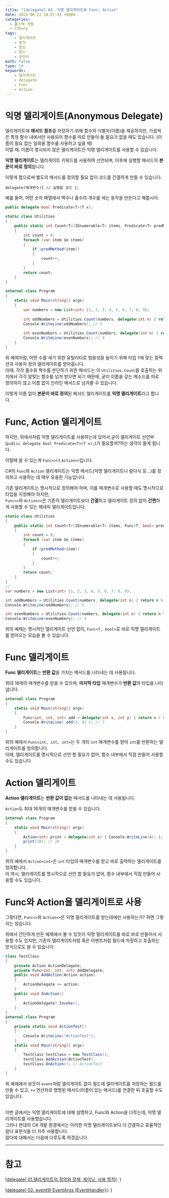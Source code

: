 ```yaml
---
title: "[delegate] 03. 익명 델리게이트와 Func, Action"
date: 2024-06-22 18:07:43 +0900
categories:
  - 풀스택 개발
  - CSharp
tags:
    - 델리게이트
    - 동적
    - 참조
    - 함수
    - 포인터
math: false
type: C#
keywords:
    - 델리게이트
    - delegate
    - Func
    - Action
---
```


# 익명 델리게이트(Anonymous Delegate)

델리게이트에 **메서드 참조**를 저장하기 위해 함수의 식별자(이름)을 제공하지만, 가끔씩은 특정 함수 내에서만 사용되어 함수를 따로 만들어 둘 필요가 없을 때도 있습니다. (이름이 필요 없는 일회용 함수를 사용하고 싶을 때)
<br>
이럴 때, 이름이 명시되지 않은 델리게이트인 익명 델리게이트를 사용할 수 있습니다.

<span class="keyword">**익명 델리게이트**</span>는 델리게이트 키워드를 사용하여 선언되며, 이후에 <span class="font_highlight">실행할 메서드의 **본문이 바로 정의**</span>됩니다.

이렇게 함으로써 별도의 메서드를 정의할 필요 없이 코드를 간결하게 만들 수 있습니다.

```text
delegate(매개변수){ // 실행할 코드 };
```

예를 들어, 어떤 숫자 배열에서 짝수나 홀수의 개수를 세는 동작을 만든다고 해봅시다.

```csharp
public delegate bool Predicate<T>(T x);

static class Utilities
{
    public static int Count<T>(IEnumerable<T> items, Predicate<T> predMethod)
    {
        int count = 0;
        foreach (var item in items)
        {
            if (predMethod(item))
            {
                count++;
            }
        }
        return count;
    }
}

internal class Program
{
	static void Main(string[] args)
	{
		var numbers = new List<int> {1, 2, 3, 4, 5, 6, 7, 8, 9};
		
		int oddNumbers = Utilities.Count(numbers, delegate(int n) { return n % 2 != 0; });
		Console.WriteLine(oddNumbers); // 5
		
		int evenNumbers = Utilities.Count(numbers, delegate(int n) { return n % 2 == 0; });
		Console.WriteLine(evenNumbers); // 4
	}
}
```

위 예제처럼, 어떤 수를 세기 위한 유틸리티로 범용성을 높이기 위해 타입 `T`에 맞는 컬렉션과 사용자 정의 델리게이트를 받아옵니다.
<br>
이때, 각각 홀수와 짝수를 판단하기 위한 메서드는 이 `Utilities.Count`를 호출하는 위치에서 각각 알맞는 함수를 넘겨 받으면 되기 때문에, 굳이 이름을 갖는 메소드를 따로 정의하지 않고 이름 없이 인라인 메서드로 넘겨줄 수 
있습니다.

이렇게 이름 없이 **본문이 바로 정의**된 메서드 델리게이트를 **익명 델리게이트**라고 합니다.

# Func, Action 델리게이트

하지만, 위에서처럼 익명 델리게이트를 사용하는데 있어서 굳이 델리게이트 선언부(`public delegate bool Predicate<T>(T x);`)가 필요할까?하는 생각이 들게 됩니다.

이럴때 쓸 수 있는게 `Func<>`나 `Action<>`입니다.

C#의 `Func`와 `Action` 델리게이트는 익명 메서드(익명 델리게이트나 람다식 등...)를 정의하고 사용하는 데 매우 유용한 기능입니다.

기존 델리게이트는 명시적으로 정의해야 하며, 이를 매개변수로 사용할 때도 명시적으로 타입을 지정해야 하지만,
<br>
`Func<>`와 `Action<>`은 <span class="font_highlight">기존의 델리게이트보다 **간결**하고 델리게이트 정의 없이 **간편**하게 사용</span>할 수 있는 제네릭 델리게이트입니다.

```csharp
static class Utilities
{
    public static int Count<T>(IEnumerable<T> items, Func<T, bool> predMethod)
    {
        int count = 0;
        foreach (var item in items)
        {
            if (predMethod(item))
            {
                count++;
            }
        }
        return count;
    }
}
// ...
var numbers = new List<int> {1, 2, 3, 4, 5, 6, 7, 8, 9};

int oddNumbers = Utilities.Count(numbers, delegate(int n) { return n % 2 != 0; });
Console.WriteLine(oddNumbers); // 5

int evenNumbers = Utilities.Count(numbers, delegate(int n) { return n % 2 == 0; });
Console.WriteLine(evenNumbers); // 4
```

위의 예제는 명시적인 델리게이트 선언 없이, `Func<T, bool>`로 바로 익명 델리게이트를 받아오는 모습을 볼 수 있습니다.

# Func 델리게이트

<span class="keyword">**Func 델리게이트**</span>는 <span class="font_highlight">**반환 값**을 가지는 메서드</span>를 나타내는 데 사용됩니다.

최대 16개의 매개변수를 받을 수 있으며, <span class="font_highlight">**마지막 타입** 매개변수가 **반환 값**의 타입</span>을 나타냅니다.

```csharp
internal class Program
{
	static void Main(string[] args)
	{
		Func<int, int, int> add = delegate(int x, int y) { return x + y; };
		Console.WriteLine( add(3, 4) ); // 7
	}
}
```

위의 예에서 `Func<int, int, int>`는 두 개의 `int` 매개변수를 받아 `int`를 반환하는 델리게이트를 정의합니다.
<br>
이때, 델리게이트를 명시적으로 선언 할 필요가 없어, 함수 내부에서 직접 만들어 사용할 수도 있습니다.

# Action 델리게이트

<span class="keyword">**Action 델리게이트**</span>는 <span class="font_highlight">**반환 값이 없는** 메서드</span>를 나타내는 데 사용됩니다.

`Action`도 최대 16개의 매개변수를 받을 수 있습니다.

```csharp
internal class Program
{
	static void Main(string[] args)
	{
		Action<int> print = delegate(int x) { Console.WriteLine(x); };
		print(10); // 10
	}
}
```

위의 예에서 `Action<int>`은 `int` 타입의 매개변수를 받고 바로 출력하는 델리게이트를 정의합니다.
<br>
이 역시, 델리게이트를 명시적으로 선언 할 필요가 없어, 함수 내부에서 직접 만들어 사용할 수도 있습니다.

# Func와 Action을 델리게이트로 사용

그렇다면, `Func<>`와 `Action<>`은 익명 델리게이트를 받는데에만 사용하는가? 하면 그렇지는 않습니다.

위에서 간단하게 만든 예제에서 볼 수 있듯이 익명 델리게이트를 바로 바로 만들어서 사용할 수도 있지만, 기존의 델리게이트처럼 혹은 이벤트처럼 필드에 저장하고 호출하는 방식으로도 쓸 수 있습니다.

```csharp
class TestClass
{
    private Action ActionDelegate;
    private Func<int, int, int> AddDelegate;
    public void AddAction(Action action)
    {
        ActionDelegate += action;
    }
    public void OnAction()
    {
        ActionDelegate?.Invoke();
    }
}
internal class Program
{
	private static void ActionTest()
	{
	    Console.WriteLine("ActionTest");
	}
	static void Main(string[] args)
	{
		TestClass testClass = new TestClass();
		testClass.AddAction(ActionTest);
		testClass.OnAction(); // ActionTest
	}
}
```

위 예제에서 보듯이 `event`처럼 델리게이트 없이 필드에 델리게이트를 저장하는 필드를 만들 수 있고, `+=` 연산자로 명명된 메서드(이름이 있는 메서드)를 연결한 뒤 호출할 수도 있습니다.

<br>
이번 글에서는 익명 델리게이트에 대해 설명하고, Func와 Action을 다루는데, 익명 델리게이트를 사용했습니다.
<br>
그러나 현대의 C# 개발 환경에서는 이러한 익명 델리게이트보다 더 간결하고 효율적인 람다 표현식을 더 자주 사용합니다.
<br>
람다에 대해서는 다음에 다루도록 하겠습니다.

---

# 참고

<!-- TODO: 람다식 링크 -->


[[delegate] 01.델리게이트의 정의와 정체, 체이닝, 사용 목적](/posts/delegate-%EB%8D%B8%EB%A6%AC%EA%B2%8C%EC%9D%B4%ED%8A%B8%EC%9D%98-%EC%A0%95%EC%9D%98%EC%99%80-%EC%A0%95%EC%B2%B4,-%EC%B2%B4%EC%9D%B4%EB%8B%9D,-%EC%82%AC%EC%9A%A9-%EB%AA%A9%EC%A0%81/){: }

[[delegate] 02. event와 EventArgs (EventHandler)](/posts/delegate-event%EC%99%80-eventargs-(eventhandler)/){: }
